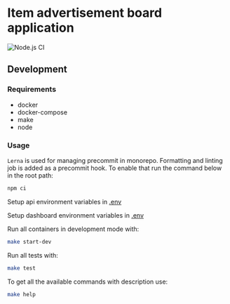 # Item advertisement board application

![Node.js CI](https://github.com/pwr-piisw/board-project/workflows/Node.js%20CI/badge.svg)

## Development

### Requirements

- docker
- docker-compose
- make
- node

### Usage

`Lerna` is used for managing precommit in monorepo. Formatting and linting job is added as a precommit hook.
To enable that run the command below in the root path:

```bash
npm ci
```

Setup api environment variables in [.env](./api/.env)

Setup dashboard environment variables in [.env](./frontend/.env)

Run all containers in development mode with:

```bash
make start-dev
```

Run all tests with:

```bash
make test
```

To get all the available commands with description use:

```bash
make help
```
